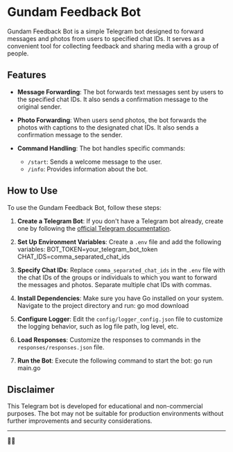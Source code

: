 # Gundam Feedback Bot

Gundam Feedback Bot is a simple Telegram bot designed to forward messages and photos from users to specified chat IDs. It serves as a convenient tool for collecting feedback and sharing media with a group of people.

## Features

- **Message Forwarding**: The bot forwards text messages sent by users to the specified chat IDs. It also sends a confirmation message to the original sender.

- **Photo Forwarding**: When users send photos, the bot forwards the photos with captions to the designated chat IDs. It also sends a confirmation message to the sender.

- **Command Handling**: The bot handles specific commands:
    - `/start`: Sends a welcome message to the user.
    - `/info`: Provides information about the bot.

## How to Use

To use the Gundam Feedback Bot, follow these steps:

1. **Create a Telegram Bot**: If you don't have a Telegram bot already, create one by following the [official Telegram documentation](https://core.telegram.org/bots#creating-a-new-bot).

2. **Set Up Environment Variables**: Create a `.env` file and add the following variables:
   BOT_TOKEN=your_telegram_bot_token
   CHAT_IDS=comma_separated_chat_ids

3. **Specify Chat IDs**: Replace `comma_separated_chat_ids` in the `.env` file with the chat IDs of the groups or individuals to which you want to forward the messages and photos. Separate multiple chat IDs with commas.

4. **Install Dependencies**: Make sure you have Go installed on your system. Navigate to the project directory and run:
   go mod download

5. **Configure Logger**: Edit the `config/logger_config.json` file to customize the logging behavior, such as log file path, log level, etc.

6. **Load Responses**: Customize the responses to commands in the `responses/responses.json` file.

7. **Run the Bot**: Execute the following command to start the bot:
   go run main.go


## Disclaimer

This Telegram bot is developed for educational and non-commercial purposes. The bot may not be suitable for production environments without further improvements and security considerations.

---
 🤖🚀